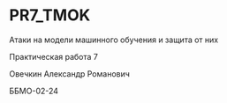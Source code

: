 # PR7_TMOK


Атаки на модели машинного обучения и защита от них

Практическая работа 7

Овечкин Александр Романович

ББМО-02-24
